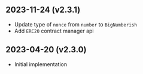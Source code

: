 2023-11-24 (v2.3.1)
-------------------
- Update type of `nonce` from `number` to `BigNumberish`
- Add `ERC20` contract manager api

2023-04-20 (v2.3.0)
-------------------
- Initial implementation